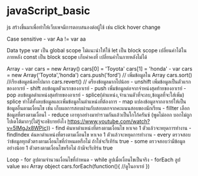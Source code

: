 # javaScript_basic
js สร้างขึ้นมาเพื่อทำให้เว็บเพจมีการตอบสนองต่อผู้ใช้ เช่น click hover change


Case sensitive 
    - var  Aa != var aa

Data type
    var เป็น global scope ไม่แนะนำให้ใช้
    let เป็น block scope เปลี่ยนค่าได้ในภายหลัง
    const เป็น block scope เก็บค่าคงที่ เปลี่ยนค่าในภายหลังไม่ได้

Array
    - var cars = new Array()
            cars[0] = 'Toyota'
            cars[1] = 'honda'
    - var cars = new Array('Toyota','honda')
        cars.push('ford') // เพิ่มข้อมูลใน Array
        cars.sort() //เรียงข้อมูลน้อยไปมาก
        cars.revert() // ดรียงข้อมูลมากไปน้อย
    - unshift เพิ่มข้อมูลเป็นตัวแรกของอาเรย์
    - shift ลบข้อมูลตัวแรกของอาเรย์
    - push เพิ่มข้อมูลต่อจากจำหน่งสุดท้ายของอาเรย์
    - pop ลบข้อมูลตำแหน่งสุดท้ายของอาเรย์
    - splice(ตำแหน่ง,จำนวนตัวที่จะลบ,ข้อมูลที่จะใส่เพิ่ม) splice ทำได้ทั้งลบข้อมูลและเพิ่มข้อมูลในตำแหน่งที่ต้องการ
    - map แปลงข้อมูลจากอาเรย์ให้เป็นข้อมูลอื่นตามเงื่อนไข เช่น เก็บผลการสอบผ่านกับสอบตกจากคะแนนสอบของนักเรียน
    - fillter เลือกข้อมูลที่ตรงตามเงื่อนไ
    - reduce เอาทุกอย่างมายำรวมกันแล้วเป็นโกโก้ครันซ์ (พูดไม่ออก บอกไม่ถูก โปเตโต้มากๆ(ไม่รู้จะอธิบายยังไง https://www.youtube.com/watch?v=5lMgJx8WPic))
    - find ค้นหาตำแหน่งที่ตรงตามเงื่อนไข หาเจอ 1 ตัวแล้วจะหยุดการทำงาน
    - findIndex ค้นหาตำแหน่งที่ตรงตามเงื่อนไข หาเจอ 1 ตัวแล้วจะหยุดการทำงาน
    - every ตรวจสอบว่าข้อมูลทุกตัวตรงตามเงื่อนไขที่กำหนดหรือไม่ ถ้าใช่จะรีเทิร์น true
    - some ตรวจสอบว่ามีข้อมูลอย่างน้อย 1 ตัวตรงตามเงื่อนไขหรือไม่ ถ้ามีจะรีเทิร์น true

Loop
    - for ลูปตามจำนวนเงื่อนไขที่กำหนด
    - while ลูปเมื่อเงื่อนไขเป็นจริง
    - forEach ลูป value ของ Array object
        cars.forEach(function(){
            //ดูในอาเรย์ 
        })